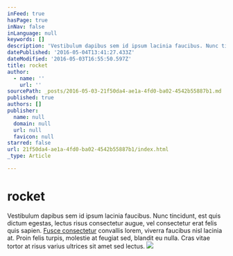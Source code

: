 ```yaml
---
inFeed: true
hasPage: true
inNav: false
inLanguage: null
keywords: []
description: 'Vestibulum dapibus sem id ipsum lacinia faucibus. Nunc tincidunt, est quis dictum egestas, lectus risus consectetur augue, vel consectetur erat felis quis sapien. Fusce consectetur convallis lorem, viverra faucibus nisl lacinia at. Proin felis turpis, molestie at feugiat sed, blandit eu nulla. Cras vitae tortor at risus varius ultrices sit amet sed lectus.'
datePublished: '2016-05-04T13:41:27.433Z'
dateModified: '2016-05-03T16:55:50.597Z'
title: rocket
author:
  - name: ''
    url: ''
sourcePath: _posts/2016-05-03-21f50da4-ae1a-4fd0-ba02-4542b55887b1.md
published: true
authors: []
publisher:
  name: null
  domain: null
  url: null
  favicon: null
starred: false
url: 21f50da4-ae1a-4fd0-ba02-4542b55887b1/index.html
_type: Article

---
```

# rocket

Vestibulum dapibus sem id ipsum lacinia faucibus. Nunc tincidunt, est quis dictum egestas, lectus risus consectetur augue, vel consectetur erat felis quis sapien. [Fusce consectetur][0] convallis lorem, viverra faucibus nisl lacinia at. Proin felis turpis, molestie at feugiat sed, blandit eu nulla. Cras vitae tortor at risus varius ultrices sit amet sed lectus.
![](https://s3-us-west-2.amazonaws.com/the-grid-img/p/3be14cc692473dbfcfd5ed7d99d3679863868ea9.jpg)

[0]: hi.com